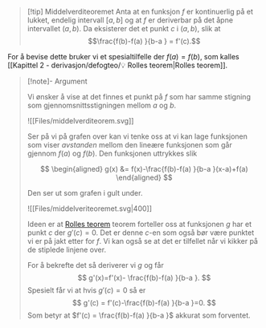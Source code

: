 > [!tip] Middelverditeoremet
> Anta at en funksjon $f$ er kontinuerlig på et lukket, endelig intervall $[a,b]$ og at $f$ er deriverbar på det åpne intervallet $(a,b)$. Da eksisterer det et punkt $c$ i $(a,b)$, slik at 
> $$\frac{f(b)-f(a) }{b-a } = f'(c).$$


For å bevise dette bruker vi et spesialtilfelle der $f(a) = f(b)$, som kalles [[Kapittel 2 - derivasjon/defogteo/💡 Rolles teorem|Rolles teorem]].

> [!note]- Argument 
> 
> Vi ønsker å vise at det finnes et punkt på $f$ som har samme stigning som gjennomsnittsstigningen mellom $a$ og $b$.
> 
> ![[Files/middelverditeorem.svg]]
> 
> Ser på vi på grafen over kan vi tenke oss at vi kan lage funksjonen som viser *avstanden* mellom den lineære funksjonen som går gjennom $f(a)$ og $f(b)$. Den funksjonen uttrykkes slik
> 
> $$
> \begin{aligned}   g(x)  &= f(x)-\frac{f(b)-f(a) }{b-a }(x-a)+f(a) \end{aligned} 
> $$
> 
> Den ser ut som grafen i gult under.
> 
> ![[Files/middelveriteoremet.svg|400]]
> 
> Ideen er at [Rolles teorem](Kapittel%202%20-%20derivasjon/97%20Rolles%20teorem.md) teorem forteller oss at funksjonen $g$ har et punkt $c$ der $g'(c) = 0$. Det er denne $c$-en som også bør være punktet vi er på jakt etter for $f$. Vi kan også se at det er tilfellet når vi kikker på de stiplede linjene over.
> 
> For å bekrefte det så deriverer vi $g$ og får
> $$
> g'(x)=f'(x)- \frac{f(b)-f(a) }{b-a }.
> $$
> Spesielt får vi at hvis $g'(c) = 0$ så er 
> $$
> g'(c) = f'(c)-\frac{f(b)-f(a) }{b-a }=0.
> $$
> Som betyr at $f'(c) = \frac{f(b)-f(a) }{b-a }$ akkurat som forventet.

